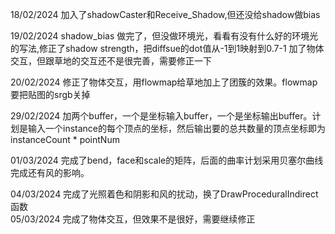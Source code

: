 18/02/2024  加入了shadowCaster和Receive_Shadow,但还没给shadow做bias    

19/02/2024  shadow_bias 做完了，但没做环境光，看看有没有什么好的环境光的写法,修正了shadow strength，把diffsue的dot值从-1到1映射到0.7-1
            加了物体交互，但跟草地的交互还不是很完善，需要修正一下    
            
20/02/2024  修正了物体交互，用flowmap给草地加上了团簇的效果。flowmap要把贴图的srgb关掉   

29/02/2024  加两个buffer，一个是坐标输入buffer，一个是坐标输出buffer。计划是输入一个instance的每个顶点的坐标，然后输出要的总共数量的顶点坐标即为 instanceCount * pointNum

01/03/2024  完成了bend，face和scale的矩阵，后面的曲率计划采用贝塞尔曲线完成还有风的影响。   

04/03/2024  完成了光照着色和阴影和风的扰动，换了DrawProceduralIndirect函数   
05/03/2024  完成了物体交互，但效果不是很好，需要继续修正